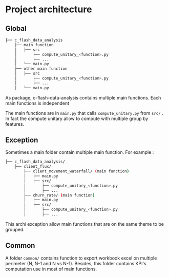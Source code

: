 # Project architecture

## Global

```bash
├── c_flash_data_analysis
    ├── main function
    │   ├── src
    │       ├── compute_unitary_<function>.py
    │       ├── ...  
    │   └── main.py
    ├── other main function
    │   ├── src
    │       ├── compute_unitary_<function>.py
    │       ├── ...  
    │   └── main.py
```

As package, c-flash-data-analysis contains multiple main functions. Each main functions is independent

The main functions are in `main.py` that calls `compute_unitary.py` from `src/` . In fact the compute unitary allow to compute with multiple group by features.

## Exception

Sometimes a main folder contain multiple main function. For example :

```bash
├── c_flash_data_analysis/
    ├── client_flux/
        ├── client_movement_waterfall/ (main function)
        │   ├── main.py
        │   ├── src/
        │       ├── compute_unitary_<function>.py
        │       ├── ...
        ├── churn_rate/ (main function)
        │   ├── main.py
        │   ├── src/
        │       ├── compute_unitary_<function>.py
        │       ├── ...
```

This archi exception allow main functions that are on the same theme to be grouped.

## Common

A folder `common/` contains function to export workbook excel on multiple perimeter (N, N-1 and N vs N-1). Besides, this folder contains KPI's computation use in most of main functions.